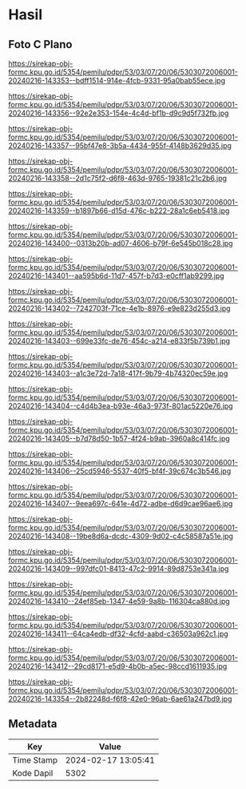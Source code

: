 # Hasil

## Foto C Plano

https://sirekap-obj-formc.kpu.go.id/5354/pemilu/pdpr/53/03/07/20/06/5303072006001-20240216-143353--bdff1514-914e-4fcb-9331-95a0bab55ece.jpg

https://sirekap-obj-formc.kpu.go.id/5354/pemilu/pdpr/53/03/07/20/06/5303072006001-20240216-143356--92e2e353-154e-4c4d-bf1b-d9c9d5f732fb.jpg

https://sirekap-obj-formc.kpu.go.id/5354/pemilu/pdpr/53/03/07/20/06/5303072006001-20240216-143357--95bf47e8-3b5a-4434-955f-4148b3629d35.jpg

https://sirekap-obj-formc.kpu.go.id/5354/pemilu/pdpr/53/03/07/20/06/5303072006001-20240216-143358--2d1c75f2-d6f8-463d-9765-19381c21c2b6.jpg

https://sirekap-obj-formc.kpu.go.id/5354/pemilu/pdpr/53/03/07/20/06/5303072006001-20240216-143359--b1897b66-d15d-476c-b222-28a1c6eb5418.jpg

https://sirekap-obj-formc.kpu.go.id/5354/pemilu/pdpr/53/03/07/20/06/5303072006001-20240216-143400--0313b20b-ad07-4606-b79f-6e545b018c28.jpg

https://sirekap-obj-formc.kpu.go.id/5354/pemilu/pdpr/53/03/07/20/06/5303072006001-20240216-143401--aa595b6d-11d7-457f-b7d3-e0cff1ab9299.jpg

https://sirekap-obj-formc.kpu.go.id/5354/pemilu/pdpr/53/03/07/20/06/5303072006001-20240216-143402--7242703f-71ce-4e1b-8976-e9e823d255d3.jpg

https://sirekap-obj-formc.kpu.go.id/5354/pemilu/pdpr/53/03/07/20/06/5303072006001-20240216-143403--699e33fc-de76-454c-a214-e833f5b739b1.jpg

https://sirekap-obj-formc.kpu.go.id/5354/pemilu/pdpr/53/03/07/20/06/5303072006001-20240216-143403--a1c3e72d-7a18-417f-9b79-4b74320ec59e.jpg

https://sirekap-obj-formc.kpu.go.id/5354/pemilu/pdpr/53/03/07/20/06/5303072006001-20240216-143404--c4d4b3ea-b93e-46a3-973f-801ac5220e76.jpg

https://sirekap-obj-formc.kpu.go.id/5354/pemilu/pdpr/53/03/07/20/06/5303072006001-20240216-143405--b7d78d50-1b57-4f24-b9ab-3960a8c414fc.jpg

https://sirekap-obj-formc.kpu.go.id/5354/pemilu/pdpr/53/03/07/20/06/5303072006001-20240216-143406--25cd5946-5537-40f5-bf4f-39c674c3b546.jpg

https://sirekap-obj-formc.kpu.go.id/5354/pemilu/pdpr/53/03/07/20/06/5303072006001-20240216-143407--9eea697c-641e-4d72-adbe-d6d9cae96ae6.jpg

https://sirekap-obj-formc.kpu.go.id/5354/pemilu/pdpr/53/03/07/20/06/5303072006001-20240216-143408--19be8d6a-dcdc-4309-9d02-c4c58587a51e.jpg

https://sirekap-obj-formc.kpu.go.id/5354/pemilu/pdpr/53/03/07/20/06/5303072006001-20240216-143409--997dfc01-8413-47c2-9914-89d8753e341a.jpg

https://sirekap-obj-formc.kpu.go.id/5354/pemilu/pdpr/53/03/07/20/06/5303072006001-20240216-143410--24ef85eb-1347-4e59-9a8b-116304ca880d.jpg

https://sirekap-obj-formc.kpu.go.id/5354/pemilu/pdpr/53/03/07/20/06/5303072006001-20240216-143411--64ca4edb-df32-4cfd-aabd-c36503a962c1.jpg

https://sirekap-obj-formc.kpu.go.id/5354/pemilu/pdpr/53/03/07/20/06/5303072006001-20240216-143412--29cd8171-e5d9-4b0b-a5ec-98ccd1611935.jpg

https://sirekap-obj-formc.kpu.go.id/5354/pemilu/pdpr/53/03/07/20/06/5303072006001-20240216-143354--2b82248d-f6f8-42e0-96ab-6ae61a247bd9.jpg


## Metadata

| Key        | Value               |
| ---------- | ------------------- |
| Time Stamp | 2024-02-17 13:05:41 |
| Kode Dapil | 5302                |



